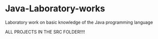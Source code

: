 # Java-Laboratory-works
Laboratory work on basic knowledge of the Java programming language

ALL PROJECTS IN THE SRC FOLDER!!!!

